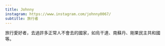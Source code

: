 ```yaml
---
title: Johnny
instagram: https://www.instagram.com/johnny0067/
subtitle: 旅行者
---
```

旅行愛好者，去過許多正常人不會去的國家，如烏干達、南蘇丹、剛果民主共和國等。